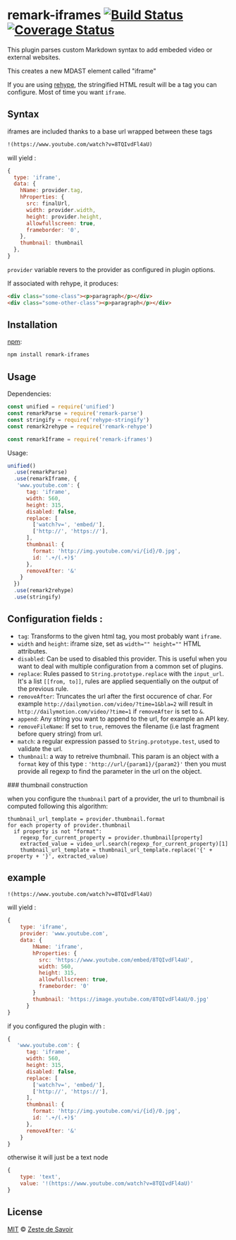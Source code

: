 # remark-iframes [![Build Status][build-badge]][build-status] [![Coverage Status][coverage-badge]][coverage-status]

This plugin parses custom Markdown syntax to add embeded video or external websites.

This creates a new MDAST element called "iframe"

If you are using [rehype][rehype], the stringified HTML result will be a tag you can configure. Most of time you want `iframe`.

## Syntax

iframes are included thanks to a base url wrapped between these tags

```markdown
!(https://www.youtube.com/watch?v=8TQIvdFl4aU)
```

will yield :

```javascript
{
  type: 'iframe',
  data: {
    hName: provider.tag,
    hProperties: {
      src: finalUrl,
      width: provider.width,
      height: provider.height,
      allowfullscreen: true,
      frameborder: '0',
    },
    thumbnail: thumbnail
  },
}
```

`provider` variable revers to the provider as configured in plugin options.

If associated with rehype, it produces:


```html
<div class="some-class"><p>paragraph</p></div>
<div class="some-other-class"><p>paragraph</p></div>
```

## Installation

[npm][npm]:

```bash
npm install remark-iframes
```

## Usage

Dependencies:

```javascript
const unified = require('unified')
const remarkParse = require('remark-parse')
const stringify = require('rehype-stringify')
const remark2rehype = require('remark-rehype')

const remarkIframe = require('remark-iframes')
```

Usage:

```javascript
unified()
  .use(remarkParse)
  .use(remarkIframe, {
   'www.youtube.com': {
      tag: 'iframe',
      width: 560,
      height: 315,
      disabled: false,
      replace: [
        ['watch?v=', 'embed/'],
        ['http://', 'https://'],
      ],
      thumbnail: {
        format: 'http://img.youtube.com/vi/{id}/0.jpg',
        id: '.+/(.+)$'
      },
      removeAfter: '&'
    }
  })
  .use(remark2rehype)
  .use(stringify)
```


## Configuration fields :

- `tag`: Transforms to the given html tag, you most probably want `iframe`.
- `width` and `height`: iframe size, set as `width="" height=""` HTML attributes.
- `disabled`: Can be used to disabled this provider. This is useful when you want to deal with multiple configuration from a common set of plugins.
- `replace`: Rules passed to `String.prototype.replace` with the `input_url`. It's a list `[[from, to]]`, rules are applied sequentially on the output of the previous rule.
- `removeAfter`: Truncates the url after the first occurence of char. For example `http://dailymotion.com/video/?time=1&bla=2` will result in `http://dailymotion.com/video/?time=1` if `removeAfter` is set to `&`.
- `append`: Any string you want to append to the url, for example an API key.
- `removeFileName`: If set to `true`, removes the filename (i.e last fragment before query string) from url.
- `match`: a regular expression passed to `String.prototype.test`, used to validate the url.
- `thumbnail`: a way to retreive thumbnail. This param is an object with a `format` key of this type : `'http://url/{param1}/{param2}'` then you must provide all regexp to find the parameter in the url on the object.

### thumbnail construction

when you configure the `thumbnail` part of a provider, the url to thumbnail is computed following this algorithm:

```text
thumbnail_url_template = provider.thumbnail.format
for each property of provider.thumbnail 
  if property is not "format":
    regexp_for_current_property = provider.thumbnail[property]
    extracted_value = video_url.search(regexp_for_current_property)[1]
    thumbnail_url_template = thumbnail_url_template.replace('{' + property + '}', extracted_value)

```

## example

```markdown
!(https://www.youtube.com/watch?v=8TQIvdFl4aU)
```

will yield : 

```javascript
{
    type: 'iframe',
    provider: 'www.youtube.com',
    data: {
        hName: 'iframe',
        hProperties: {
          src: 'https://www.youtube.com/embed/8TQIvdFl4aU',
          width: 560,
          height: 315,
          allowfullscreen: true,
          frameborder: '0'
        }
        thumbnail: 'https://image.youtube.com/8TQIvdFl4aU/0.jpg'
      }
}
```

if you configured the plugin with : 

```javascript
{
   'www.youtube.com': {
      tag: 'iframe',
      width: 560,
      height: 315,
      disabled: false,
      replace: [
        ['watch?v=', 'embed/'],
        ['http://', 'https://'],
      ],
      thumbnail: {
        format: 'http://img.youtube.com/vi/{id}/0.jpg',
        id: '.+/(.+)$'
      },
      removeAfter: '&'
    }
}
```

otherwise it will just be a text node 

```javascript
{
    type: 'text',
    value: '!(https://www.youtube.com/watch?v=8TQIvdFl4aU)'
}
```

## License

[MIT][license] © [Zeste de Savoir][zds]

<!-- Definitions -->

[build-badge]: https://img.shields.io/travis/zestedesavoir/zmarkdown.svg

[build-status]: https://travis-ci.org/zestedesavoir/zmarkdown

[coverage-badge]: https://img.shields.io/coveralls/zestedesavoir/zmarkdown.svg

[coverage-status]: https://coveralls.io/github/zestedesavoir/zmarkdown

[license]: https://github.com/zestedesavoir/zmarkdown/blob/master/packages/remark-iframes/LICENSE-MIT

[zds]: https://zestedesavoir.com

[npm]: https://www.npmjs.com/package/remark-align

[mdast]: https://github.com/syntax-tree/mdast/blob/master/readme.md

[remark]: https://github.com/wooorm/remark

[rehype]: https://github.com/wooorm/rehype

